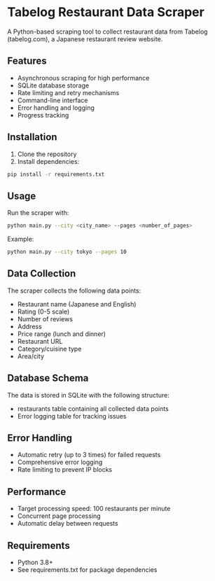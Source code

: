 # Tabelog Restaurant Data Scraper

A Python-based scraping tool to collect restaurant data from Tabelog (tabelog.com), a Japanese restaurant review website.

## Features

- Asynchronous scraping for high performance
- SQLite database storage
- Rate limiting and retry mechanisms
- Command-line interface
- Error handling and logging
- Progress tracking

## Installation

1. Clone the repository
2. Install dependencies:
```bash
pip install -r requirements.txt
```

## Usage

Run the scraper with:
```bash
python main.py --city <city_name> --pages <number_of_pages>
```

Example:
```bash
python main.py --city tokyo --pages 10
```

## Data Collection

The scraper collects the following data points:
- Restaurant name (Japanese and English)
- Rating (0-5 scale)
- Number of reviews
- Address
- Price range (lunch and dinner)
- Restaurant URL
- Category/cuisine type
- Area/city

## Database Schema

The data is stored in SQLite with the following structure:
- restaurants table containing all collected data points
- Error logging table for tracking issues

## Error Handling

- Automatic retry (up to 3 times) for failed requests
- Comprehensive error logging
- Rate limiting to prevent IP blocks

## Performance

- Target processing speed: 100 restaurants per minute
- Concurrent page processing
- Automatic delay between requests

## Requirements

- Python 3.8+
- See requirements.txt for package dependencies 